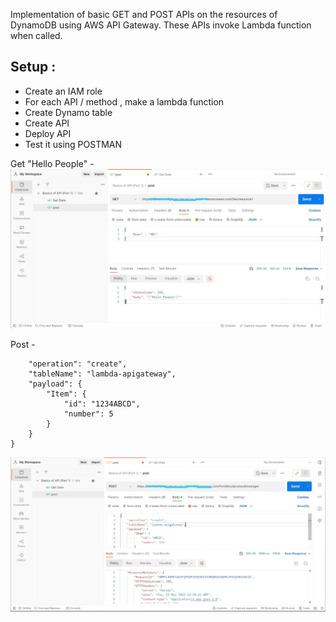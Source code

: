 Implementation of basic GET and POST APIs on the resources of DynamoDB using AWS API Gateway. These APIs invoke Lambda function when called.

## Setup : 
- Create an IAM role <br/>
- For each API / method , make a lambda function <br/>
- Create Dynamo table <br/>
- Create API <br/>
- Deploy API <br/>
- Test it using POSTMAN <br/>

Get "Hello People" - <br/>
![GET Method](/GET.jpeg)

Post - <br/>

```{
    "operation": "create",
    "tableName": "lambda-apigateway", 
    "payload": {
        "Item": {
            "id": "1234ABCD",
            "number": 5
        }
    }
}
```

![POST Method](/POST.jpeg)
  
